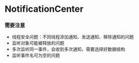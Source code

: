 # NotificationCenter

### 需要注意

* 线程安全问题：不同线程添加通知、发送通知、移除通知的问题
* 监听对象可能被释放的问题
* 多次监听同一事件，会收到多次通知，需要选择好数据结构
* 监听事件名可为空的问题
